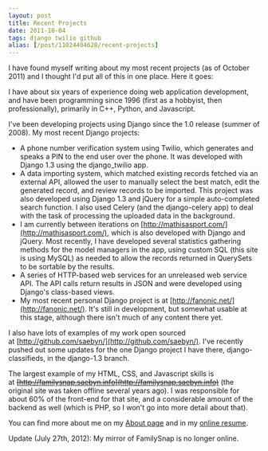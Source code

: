 ```yaml
--- 
layout: post
title: Recent Projects
date: 2011-10-04
tags: django twilio github
alias: [/post/11024404628/recent-projects]
---
```


I have found myself writing about my most recent projects (as of October 2011) and I thought I'd put all of this in one place. Here it goes:

I have about six years of experience doing web application development, and
have been programming since 1996 (first as a hobbyist, then professionally),
primarily in C++, Python, and Javascript.

I've been developing projects using Django since the 1.0 release (summer of
2008). My most recent Django projects:

  * A phone number verification system using Twilio, which generates and speaks a PIN to the end user over the phone. It was developed with Django 1.3 using the django_twilio app.
  * A data importing system, which matched existing records fetched via an external API, allowed the user to manually select the best match, edit the generated record, and review records to be imported. This project was also developed using Django 1.3 and jQuery for a simple auto-completed search function. I also used Celery (and the django-celery app) to deal with the task of processing the uploaded data in the background.
  * I am currently between iterations on [http://mathisasport.com/](http://mathisasport.com/), which is also developed with Django and jQuery. Most recently, I have developed several statistics gathering methods for the model managers in the app, using custom SQL (this site is using MySQL) as needed to allow the records returned in QuerySets to be sortable by the results.
  * A series of HTTP-based web services for an unreleased web service API. The API calls return results in JSON and were developed using Django's class-based views.
  * My most recent personal Django project is at [http://fanonic.net/](http://fanonic.net/). It's still in development, but somewhat usable at this stage, although there isn't much of any content there yet.

I also have lots of examples of my work open sourced at [http://github.com/saebyn/](http://github.com/saebyn/). I've recently pushed out some updates for the one Django project I have there, django-classifieds, in the django-1.3 branch.

The largest example of my HTML, CSS, and Javascript skills is at <del>[http://familysnap.saebyn.info](http://familysnap.saebyn.info)</del> (the original site was taken offline several years ago). I was responsible for about 60% of the front-end for that site, and a considerable amount of the backend as well (which is PHP, so I won't go into more detail about that).

You can find more about me on my [About page](http://saebyn.info/about/) and in my [online resume](http://saebyn.info/resume/).


Update (July 27th, 2012): My mirror of FamilySnap is no longer online.
